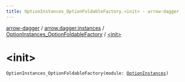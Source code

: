 ```yaml
---
title: OptionInstances_OptionFoldableFactory.<init> - arrow-dagger
---
```


[arrow-dagger](../../index.html) / [arrow.dagger.instances](../index.html) / [OptionInstances_OptionFoldableFactory](index.html) / [&lt;init&gt;](./-init-.html)

# &lt;init&gt;

`OptionInstances_OptionFoldableFactory(module: `[`OptionInstances`](../-option-instances/index.html)`)`